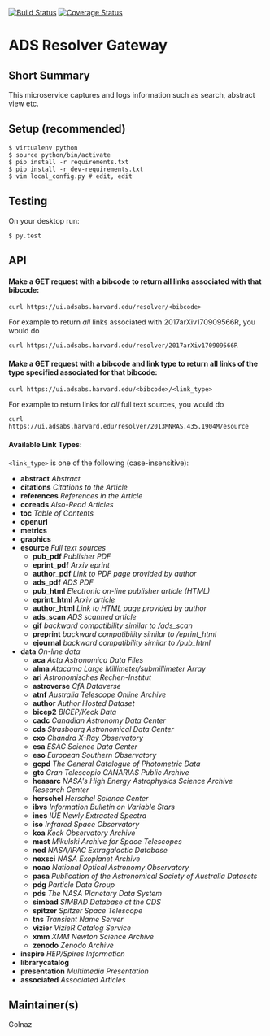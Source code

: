 [![Build Status](https://travis-ci.org/adsabs/resolver_gateway.svg)](https://travis-ci.org/adsabs/resolver_gateway)
[![Coverage Status](https://coveralls.io/repos/adsabs/resolver_gateway/badge.svg)](https://coveralls.io/r/adsabs/resolver_gateway)


# ADS Resolver Gateway

## Short Summary

This microservice captures and logs information such as search, abstract view etc.



## Setup (recommended)

    $ virtualenv python
    $ source python/bin/activate
    $ pip install -r requirements.txt
    $ pip install -r dev-requirements.txt
    $ vim local_config.py # edit, edit

    
    
## Testing

On your desktop run:

    $ py.test
    
    
    
## API

#### Make a GET request with a bibcode to return all links associated with that bibcode:

    curl https://ui.adsabs.harvard.edu/resolver/<bibcode>

For example to return *all* links associated with 2017arXiv170909566R, you would do   

    curl https://ui.adsabs.harvard.edu/resolver/2017arXiv170909566R


#### Make a GET request with a bibcode and link type to return all links of the type specified associated for that bibcode:

    curl https://ui.adsabs.harvard.edu/<bibcode>/<link_type>

For example to return links for *all*  full text sources, you would do

    curl https://ui.adsabs.harvard.edu/resolver/2013MNRAS.435.1904M/esource

#### Available Link Types:

`<link_type>` is one of the following (case-insensitive):

* **abstract** *Abstract*
* **citations** *Citations to the Article*
* **references** *References in the Article*
* **coreads** *Also-Read Articles*
* **toc** *Table of Contents*
* **openurl**
* **metrics**
* **graphics**
* **esource** *Full text sources*
  * **pub_pdf** *Publisher PDF*
  * **eprint_pdf** *Arxiv eprint*
  * **author_pdf** *Link to PDF page provided by author*
  * **ads_pdf** *ADS PDF*
  * **pub_html** *Electronic on-line publisher article (HTML)*
  * **eprint_html** *Arxiv article*
  * **author_html** *Link to HTML page provided by author*
  * **ads_scan** *ADS scanned article*
  * **gif** *backward compatibility similar to /ads_scan*
  * **preprint** *backward compatibility similar to /eprint_html*
  * **ejournal** *backward compatibility similar to /pub_html*
* **data** *On-line data*
  * **aca** *Acta Astronomica Data Files*
  * **alma** *Atacama Large Millimeter/submillimeter Array*
  * **ari** *Astronomisches Rechen-Institut*
  * **astroverse** *CfA Dataverse*
  * **atnf** *Australia Telescope Online Archive*
  * **author** *Author Hosted Dataset*
  * **bicep2** *BICEP/Keck Data*
  * **cadc** *Canadian Astronomy Data Center*
  * **cds** *Strasbourg Astronomical Data Center*
  * **cxo** *Chandra X-Ray Observatory*
  * **esa** *ESAC Science Data Center*
  * **eso** *European Southern Observatory*
  * **gcpd** *The General Catalogue of Photometric Data*
  * **gtc** *Gran Telescopio CANARIAS Public Archive*
  * **heasarc** *NASA's High Energy Astrophysics Science Archive Research Center*
  * **herschel** *Herschel Science Center*
  * **ibvs** *Information Bulletin on Variable Stars*
  * **ines** *IUE Newly Extracted Spectra*
  * **iso** *Infrared Space Observatory*
  * **koa** *Keck Observatory Archive*
  * **mast** *Mikulski Archive for Space Telescopes*
  * **ned** *NASA/IPAC Extragalactic Database*
  * **nexsci** *NASA Exoplanet Archive*
  * **noao** *National Optical Astronomy Observatory*
  * **pasa** *Publication of the Astronomical Society of Australia Datasets*
  * **pdg** *Particle Data Group*
  * **pds** *The NASA Planetary Data System*
  * **simbad** *SIMBAD Database at the CDS*
  * **spitzer** *Spitzer Space Telescope*
  * **tns** *Transient Name Server*
  * **vizier** *VizieR Catalog Service*
  * **xmm** *XMM Newton Science Archive*
  * **zenodo** *Zenodo Archive*
* **inspire** *HEP/Spires Information*
* **librarycatalog**
* **presentation** *Multimedia Presentation*
* **associated** *Associated Articles*


## Maintainer(s)

Golnaz
